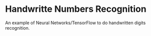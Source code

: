 # Handwritte Numbers Recognition

An example of Neural Networks/TensorFlow to do handwritten digits recognition.

